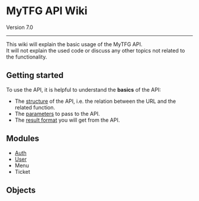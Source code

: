 # MyTFG API Wiki
Version 7.0

--------
This wiki will explain the basic usage of the MyTFG API.  
It will not explain the used code or discuss any other topics not related to the functionality.

## Getting started
To use the API, it is helpful to understand the **basics** of the API:

* The [structure](gs/structure.md) of the API, i.e. the relation between the URL and the related function.
* The [parameters](gs/parameters.md) to pass to the API.
* The [result format](gs/result.md) you will get from the API.

## Modules
* [Auth](api/auth/index.md)
* [User](api/user/index.md)
* Menu
* Ticket

## Objects